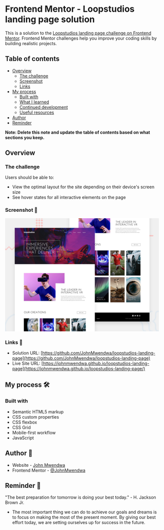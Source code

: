 # Frontend Mentor - Loopstudios landing page solution

This is a solution to the [Loopstudios landing page challenge on Frontend Mentor](https://www.frontendmentor.io/challenges/loopstudios-landing-page-N88J5Onjw). Frontend Mentor challenges help you improve your coding skills by building realistic projects.

## Table of contents

- [Overview](#overview)
  - [The challenge](#the-challenge)
  - [Screenshot](#screenshot)
  - [Links](#links)
- [My process](#my-process)
  - [Built with](#built-with)
  - [What I learned](#what-i-learned)
  - [Continued development](#continued-development)
  - [Useful resources](#useful-resources)
- [Author](#author)
- [Reminder](#reminder)

**Note: Delete this note and update the table of contents based on what sections you keep.**

## Overview

### The challenge

Users should be able to:

- View the optimal layout for the site depending on their device's screen size
- See hover states for all interactive elements on the page

### Screenshot 🔳

![Project screenshot](design/desktop-preview.jpg)

### Links 🔗

- Solution URL: [https://github.com/JohnMwendwa/loopstudios-landing-page](https://github.com/JohnMwendwa/loopstudios-landing-page)
- Live Site URL: [https://johnmwendwa.github.io/loopstudios-landing-page](https://johnmwendwa.github.io/loopstudios-landing-page/)

## My process 🛠

### Built with

- Semantic HTML5 markup
- CSS custom properties
- CSS flexbox
- CSS Grid
- Mobile-first workflow
- JavaScript

## Author 🤵

- Website - [John Mwendwa](https://johnmwendwa.vercel.app/)
- Frontend Mentor - [@JohnMwendwa](https://www.frontendmentor.io/profile/JohnMwendwa)

## Reminder 📝

"The best preparation for tomorrow is doing your best today." - H. Jackson Brown Jr.

- The most important thing we can do to achieve our goals and dreams is to focus on making the most of the present moment. By giving our best effort today, we are setting ourselves up for success in the future.
